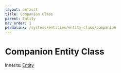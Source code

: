 ```yaml
---
layout: default
title: Companion Class
parent: Entity
nav_order: 1
permalink: /systems/entities/entity-class/companion
---
```


# Companion Entity Class

Inherits: [Entity](../entity-class/)